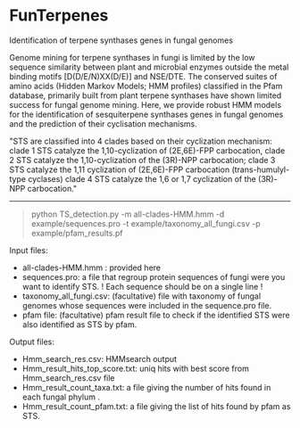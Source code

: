 # FunTerpenes
Identification of terpene synthases genes in fungal genomes 

Genome mining for terpene synthases in fungi is limited by the low sequence similarity between plant and microbial enzymes outside the metal binding motifs [D(D/E/N)XX(D/E)] and NSE/DTE. The conserved suites of amino acids (Hidden Markov Models; HMM profiles) classified in the Pfam database, primarily built from plant terpene synthases have shown limited success for fungal genome mining. Here, we provide robust HMM models for the identification of sesquiterpene synthases genes in fungal genomes and the prediction of their cyclisation mechanisms.

"STS are classified into 4 clades based on their cyclization mechanism:
clade 1 STS catalyze the 1,10-cyclization of (2E,6E)-FPP carbocation, 
clade 2 STS catalyze the 1,10-cyclization of the (3R)-NPP carbocation; 
clade 3 STS catalyze the 1,11 cyclization of (2E,6E)-FPP carbocation (trans-humulyl-type cyclases) 
clade 4 STS catalyze the 1,6 or 1,7 cyclization of the (3R)-NPP carbocation."

----------------------------------------------------------------------------------------------------------------------------------------------------------------------------

> python TS_detection.py -m all-clades-HMM.hmm -d example/sequences.pro -t example/taxonomy_all_fungi.csv  -p example/pfam_results.pf

Input files:
- all-clades-HMM.hmm : provided here
- sequences.pro: a file that regroup protein sequences of fungi were you want to identify STS. ! Each sequence should be on a single line ! 
- taxonomy_all_fungi.csv: (facultative) file with taxonomy of fungal genomes whose sequences were included in the sequence.pro file.
- pfam file: (facultative) pfam result file to check if the identified STS were also identified as STS by pfam. 

Output files:
- Hmm_search_res.csv: HMMsearch output
- Hmm_result_hits_top_score.txt: uniq hits with best score from Hmm_search_res.csv file
- Hmm_result_count_taxa.txt: a file giving the number of hits found in each fungal phylum . 
- Hmm_result_count_pfam.txt: a file giving the list of hits found by pfam as STS.






